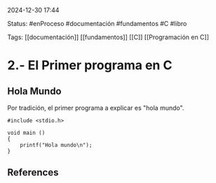 
2024-12-30 17:44

Status: #enProceso #documentación #fundamentos #C #libro

Tags: [[documentación]] [[fundamentos]] [[C]] [[Programación en C]]
# 2.- El Primer programa en C

## Hola Mundo

Por tradición, el primer programa a explicar es "hola mundo".

```
#include <stdio.h>

void main () 
{
	printf("Hola mundo\n");
}
```


## References
